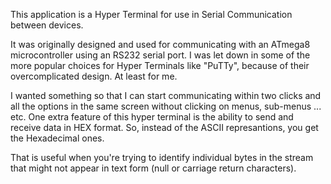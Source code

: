 This application is a Hyper Terminal for use in Serial Communication between devices.

It was originally designed and used for communicating with an ATmega8 microcontroller using an RS232 serial port.
I was let down in some of the more popular choices for Hyper Terminals like "PuTTy", because of their overcomplicated design. At least for me.

I wanted something so that I can start communicating within two clicks and all the options in the same screen without clicking on menus, sub-menus ... etc.
One extra feature of this hyper terminal is the ability to send and receive data in HEX format. So, instead of the ASCII represantions, you get the Hexadecimal ones.

That is useful when you're trying to identify individual bytes in the stream that might not appear in text form (null or carriage return characters).

